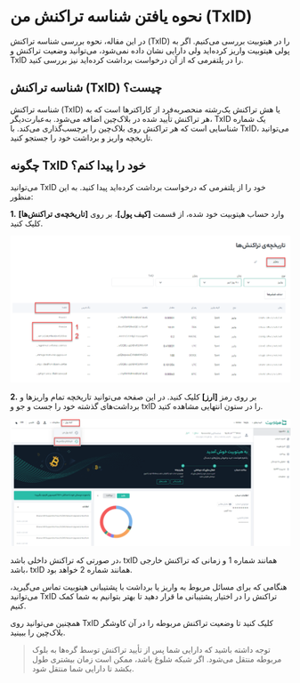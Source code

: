 # نحوه یافتن شناسه تراکنش من (TxID)

در این مقاله،  نحوه بررسی شناسه تراکنش (TxID) را در هیتوبیت بررسی می‌کنیم.
اگر به پولی هیتوبیت واریز کرده‌اید ولی دارایی نشان داده نمی‌شود، می‌توانید وضعیت تراکنش و TxID را در پلتفرمی که از آن درخواست برداشت کرده‌اید نیز بررسی کنید.

## شناسه تراکنش (TxID) چیست؟

شناسه تراکنش (TxID) یا هش تراکنش یک‌رشته منحصربه‌فرد از کاراکترها است که به هر تراکنش تأیید شده در بلاک‌چین اضافه می‌شود. به‌عبارت‌دیگر، TxID یک شماره شناسایی است که هر تراکنش روی بلاک‌چین را برچسب‌گذاری می‌کند. با TxID، می‌توانید تاریخچه واریز و برداشت خود را جستجو کنید.

## چگونه TxID خود را پیدا کنم؟

می‌توانید TxID خود را از پلتفرمی که درخواست برداشت کرده‌اید پیدا کنید. به این منظور:

**1.** وارد حساب هیتوبیت خود شده، از قسمت **[کیف پول]**، بر روی **[تاریخچه‌‌ی تراکنش‌ها]** کلیک کنید.

![photo](How-to-Find-My-Transaction-ID-TxID1.png)

**2.** بر روی رمز **[ارز]** کلیک کنید. در این صفحه می‌توانید تاریخچه تمام واریزها و برداشت‌های گذشته خود را جست و جو و txID را در ستون انتهایی مشاهده کتید.

![photo](How-to-Find-My-Transaction-ID-TxID2.png)

در صورتی که تراکنش داخلی باشد، txID همانند شماره 1 و زمانی که تراکنش خارجی باشد، txID همانند شماره 2 خواهد بود.   

هنگامی که برای مسائل مربوط به واریز یا برداشت با پشتیبانی هیتوبیت تماس می‌گیرید، می‌توانید TxID تراکنش را در اختیار پشتیبانی ما قرار دهید تا بهتر بتوانیم به شما کمک کنیم.

همچنین می‌توانید روی TxID کلیک کنید تا وضعیت تراکنش مربوطه را در آن کاوشگر بلاک‌چین را ببینید.

> توجه داشته باشید که دارایی شما پس از تأیید تراکنش توسط گره‌ها به بلوک مربوطه منتقل می‌شود. اگر شبکه شلوغ باشد، ممکن است زمان بیشتری طول بکشد تا دارایی شما منتقل شود.

